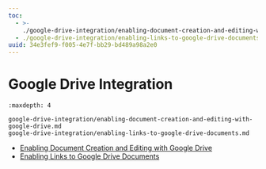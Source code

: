 ```yaml
---
toc:
  - >-
    ./google-drive-integration/enabling-document-creation-and-editing-with-google-drive.md
  - ./google-drive-integration/enabling-links-to-google-drive-documents.md
uuid: 34e3fef9-f005-4e7f-bb29-bd489a98a2e0
---
```

# Google Drive Integration

```{toctree}
:maxdepth: 4

google-drive-integration/enabling-document-creation-and-editing-with-google-drive.md
google-drive-integration/enabling-links-to-google-drive-documents.md
```

- [Enabling Document Creation and Editing with Google Drive](./google-drive-integration/enabling-document-creation-and-editing-with-google-drive.md)
- [Enabling Links to Google Drive Documents](./google-drive-integration/enabling-links-to-google-drive-documents.md)
